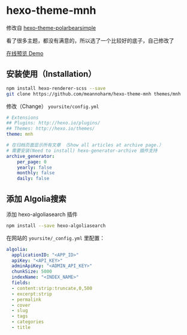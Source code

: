 # hexo-theme-mnh

修改自 [hexo-theme-polarbearsimple](https://github.com/henryhuang/hexo-theme-polarbearsimple)

看了很多主题，都没有满意的，所以选了一个比较好的底子，自己修改了

[在线预览 Demo](https://gao.tn)

## 安装使用（Installation）

```bash
npm install hexo-renderer-scss --save
git clone https://github.com/meannoharm/hexo-theme-mnh themes/mnh
```

修改（Change） `yoursite/config.yml`

```yaml
# Extensions
## Plugins: http://hexo.io/plugins/
## Themes: http://hexo.io/themes/
theme: mnh

# 在归档页面显示所有文章 （Show all articles at archive page.）
# 需要安装(Need to install) hexo-generator-archive 插件支持
archive_generator:
    per_page: 0
    yearly: false
    monthly: false
    daily: false
```

## 添加 Algolia搜索

添加 hexo-algoliasearch 插件

```bash
npm install --save hexo-algoliasearch
```

在网站的 `yoursite/_config.yml` 里配置：

```yaml
algolia:
  applicationID: "<APP_ID>"
  apiKey: "<API_KEY>"
  adminApiKey: "<ADMIN_API_KEY>"
  chunkSize: 5000
  indexName: "<INDEX_NAME>"
  fields:
  - content:strip:truncate,0,500
  - excerpt:strip
  - permalink
  - cover
  - slug
  - tags
  - categories
  - title
```
